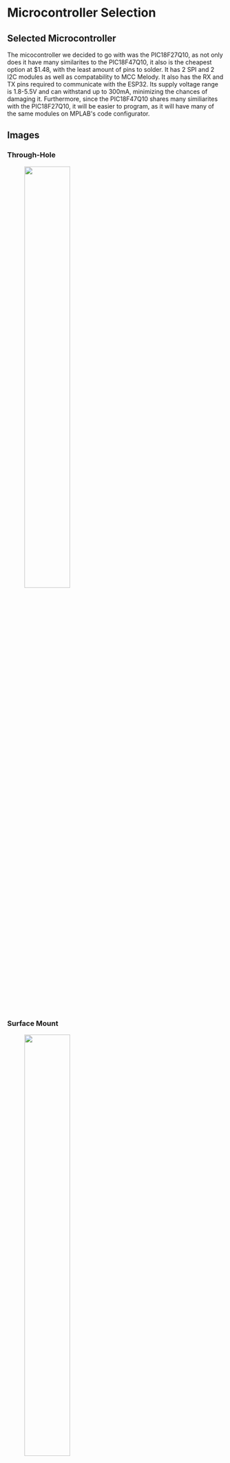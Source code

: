 # Microcontroller Selection

## Selected Microcontroller
The micocontroller we decided to go with was the PIC18F27Q10, as not only does it have many similarites to the PIC18F47Q10, it also is the cheapest option at $1.48, with the least amount of pins to solder. It has 2 SPI and 2 I2C modules as well as compatability to MCC Melody. It also has the RX and TX pins required to communicate with the ESP32. Its supply voltage range is 1.8-5.5V and can withstand up to 300mA, minimizing the chances of damaging it. Furthermore, since the PIC18F47Q10 shares many similiarites with the PIC18F27Q10, it will be easier to program, as it will have many of the same modules on MPLAB's code configurator.

## Images

### Through-Hole
<figure class="image">
  <div style="text align: center">
    <img src="https://user-images.githubusercontent.com/122958638/221649919-2940a5db-8099-4685-abf3-6cec9c1202d2.png" width="50%"><br>
  </div>
  </figure>

### Surface Mount
<figure class="image">
  <div style="text align: center">
    <img src="https://user-images.githubusercontent.com/122958638/222020929-77dd4515-c8d5-4c9b-ada2-48bcd0a1852f.png" width="50%"><br>
  </div>
  </figure>
  
  
## Links

### Product Page
[Link](https://www.microchip.com/en-us/product/PIC18F27Q10)
### Datasheet
[Link](https://ww1.microchip.com/downloads/aemDocuments/documents/MCU08/ProductDocuments/DataSheets/PIC18F27-47Q10-Data-Sheet-40002043E.pdf)
